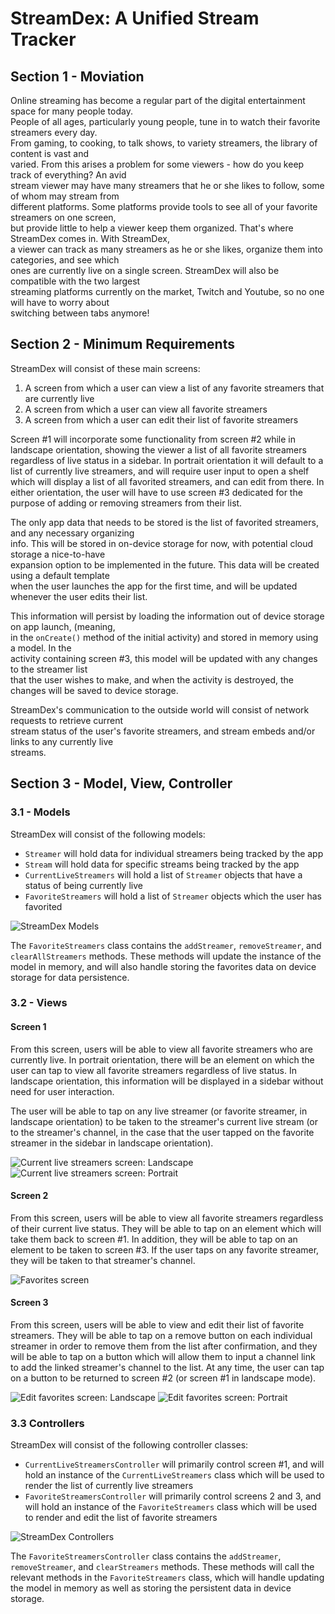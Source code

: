 # StreamDex: A Unified Stream Tracker

## Section 1 - Moviation

Online streaming has become a regular part of the digital entertainment space for many people today.  
People of all ages, particularly young people, tune in to watch their favorite streamers every day.  
From gaming, to cooking, to talk shows, to variety streamers, the library of content is vast and   
varied. From this arises a problem for some viewers - how do you keep track of everything? An avid   
stream viewer may have many streamers that he or she likes to follow, some of whom may stream from  
different platforms. Some platforms provide tools to see all of your favorite streamers on one screen,  
but provide little to help a viewer keep them organized. That's where StreamDex comes in. With StreamDex,  
a viewer can track as many streamers as he or she likes, organize them into categories, and see which  
ones are currently live on a single screen. StreamDex will also be compatible with the two largest  
streaming platforms currently on the market, Twitch and Youtube, so no one will have to worry about  
switching between tabs anymore!

## Section 2 - Minimum Requirements

StreamDex will consist of these main screens:

1. A screen from which a user can view a list of any favorite streamers that are currently live
2. A screen from which a user can view all favorite streamers
3. A screen from which a user can edit their list of favorite streamers

Screen #1 will incorporate some functionality from screen #2 while in landscape orientation, showing the viewer a list of all favorite streamers regardless of live status in a sidebar. In portrait orientation it will default to a list of currently live streamers, and will require user input to open a shelf which will display a list of all favorited streamers, and can edit from there. In either orientation, the user will have to use screen #3 dedicated for the purpose of adding or removing streamers from their list.

The only app data that needs to be stored is the list of favorited streamers, and any necessary organizing  
info. This will be stored in on-device storage for now, with potential cloud storage a nice-to-have  
expansion option to be implemented in the future. This data will be created using a default template  
when the user launches the app for the first time, and will be updated whenever the user edits their list.

This information will persist by loading the information out of device storage on app launch, (meaning,  
in the `onCreate()` method of the initial activity) and stored in memory using a model. In the  
activity containing screen #3, this model will be updated with any changes to the streamer list  
that the user wishes to make, and when the activity is destroyed, the changes will be saved to device storage.

StreamDex's communication to the outside world will consist of network requests to retrieve current  
stream status of the user's favorite streamers, and stream embeds and/or links to any currently live  
streams.

## Section 3 - Model, View, Controller

### 3.1 - Models

StreamDex will consist of the following models:

- `Streamer` will hold data for individual streamers being tracked by the app
- `Stream` will hold data for specific streams being tracked by the app
- `CurrentLiveStreamers` will hold a list of `Streamer` objects that have a status of being currently live
- `FavoriteStreamers` will hold a list of `Streamer` objects which the user has favorited

![StreamDex Models](./docs/diagrams/models.png)

The `FavoriteStreamers` class contains the `addStreamer`, `removeStreamer`, and `clearAllStreamers`
methods. These methods will update the instance of the model in memory, and will also handle storing
the favorites data on device storage for data persistence.

### 3.2 - Views

#### Screen 1

From this screen, users will be able to view all favorite streamers who are currently live. In portrait orientation, there will be an element on which the user can tap to view all favorite streamers regardless of live status. In landscape orientation, this information will be displayed in a sidebar without need for user interaction.

The user will be able to tap on any live streamer (or favorite streamer, in landscape orientation) to be taken to the streamer's current live stream (or to the streamer's channel, in the case that the user tapped on the favorite streamer in the sidebar in landscape orientation).

![Current live streamers screen: Landscape](./docs/diagrams/livescreenlandscape.png)
![Current live streamers screen: Portrait](./docs/diagrams/livescreenportrait.png)

#### Screen 2

From this screen, users will be able to view all favorite streamers regardless of their current live status. They will be able to tap on an element which will take them back to screen #1. In addition, they will be able to tap on an element to be taken to screen #3. If the user taps on any favorite streamer, they will be taken to that streamer's channel.

![Favorites screen](./docs/diagrams/favoritesscreenportrait.png)

#### Screen 3

From this screen, users will be able to view and edit their list of favorite streamers. They will be able to tap on a remove button on each individual streamer in order to remove them from the list after confirmation, and they will be able to tap on a button which will allow them to input a channel link to add the linked streamer's channel to the list. At any time, the user can tap on a button to be returned to screen #2 (or screen #1 in landscape mode).

![Edit favorites screen: Landscape](./docs/diagrams/editfavoriteslandscape.png)
![Edit favorites screen: Portrait](./docs/diagrams/editfavoritesportrait.png)

### 3.3 Controllers

StreamDex will consist of the following controller classes:

- `CurrentLiveStreamersController` will primarily control screen #1, and will hold an instance of the `CurrentLiveStreamers` class which will be used to render the list of currently live streamers
- `FavoriteStreamersController` will primarily control screens 2 and 3, and will hold an instance of the `FavoriteStreamers` class which will be used to render and edit the list of favorite streamers

![StreamDex Controllers](./docs/diagrams/controllers.png)

The `FavoriteStreamersController` class contains the `addStreamer`, `removeStreamer`, and `clearStreamers` methods. These
methods will call the relevant methods in the `FavoriteStreamers` class, which will handle updating the
model in memory as well as storing the persistent data in device storage.